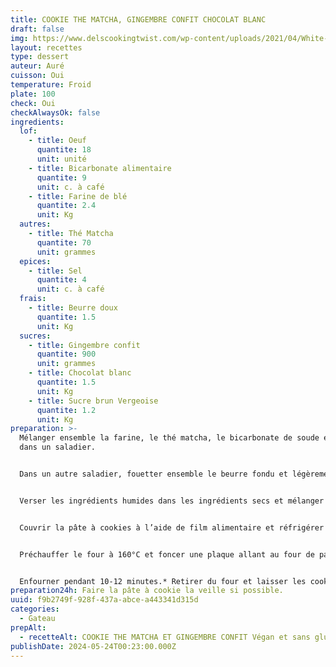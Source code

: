 ```yaml
---
title: COOKIE THE MATCHA, GINGEMBRE CONFIT CHOCOLAT BLANC
draft: false
img: https://www.delscookingtwist.com/wp-content/uploads/2021/04/White-Chocolate-Chip-Matcha-Cookies_5-768x1152.jpg
layout: recettes
type: dessert
auteur: Auré
cuisson: Oui
temperature: Froid
plate: 100
check: Oui
checkAlwaysOk: false
ingredients:
  lof:
    - title: Oeuf
      quantite: 18
      unit: unité
    - title: Bicarbonate alimentaire
      quantite: 9
      unit: c. à café
    - title: Farine de blé
      quantite: 2.4
      unit: Kg
  autres:
    - title: Thé Matcha
      quantite: 70
      unit: grammes
  epices:
    - title: Sel
      quantite: 4
      unit: c. à café
  frais:
    - title: Beurre doux
      quantite: 1.5
      unit: Kg
  sucres:
    - title: Gingembre confit
      quantite: 900
      unit: grammes
    - title: Chocolat blanc
      quantite: 1.5
      unit: Kg
    - title: Sucre brun Vergeoise
      quantite: 1.2
      unit: Kg
preparation: >-
  Mélanger ensemble la farine, le thé matcha, le bicarbonate de soude et le sel
  dans un saladier.


  Dans un autre saladier, fouetter ensemble le beurre fondu et légèrement refroidi avec le sucre vergeoise. Ajouter les œufs et fouetter vigoureusement.


  Verser les ingrédients humides dans les ingrédients secs et mélanger à l’aide d’une maryse (ne pas trop mélanger). Incorporer les pépites de chocolat blanc délicatement et le gingembre confit coupés en petits cubes.


  Couvrir la pâte à cookies à l’aide de film alimentaire et réfrigérer pendant 1h30 ou idéalement toute une nuit. Avant utilisation, sortir la pâte du frigo et laisser à température ambiante pendant 10-15 minutes.


  Préchauffer le four à 160°C et foncer une plaque allant au four de papier sulfurisé. Prélever la pâte à cookies à l’aide d’une boule à glace et les déposer sur la plaque de cuisson en les espaçant bien les unes des autres pour permettre aux cookies de s’étaler légèrement à la cuisson.


  Enfourner pendant 10-12 minutes.* Retirer du four et laisser les cookies reposer sur la plaque de cuisson pendant environ 10 minutes avant de les transférer sur une grille de refroidissement
preparation24h: Faire la pâte à cookie la veille si possible.
uuid: f9b2749f-928f-437a-abce-a443341d315d
categories:
  - Gateau
prepAlt:
  - recetteAlt: COOKIE THE MATCHA ET GINGEMBRE CONFIT Végan et sans gluten
publishDate: 2024-05-24T00:23:00.000Z
---
```

